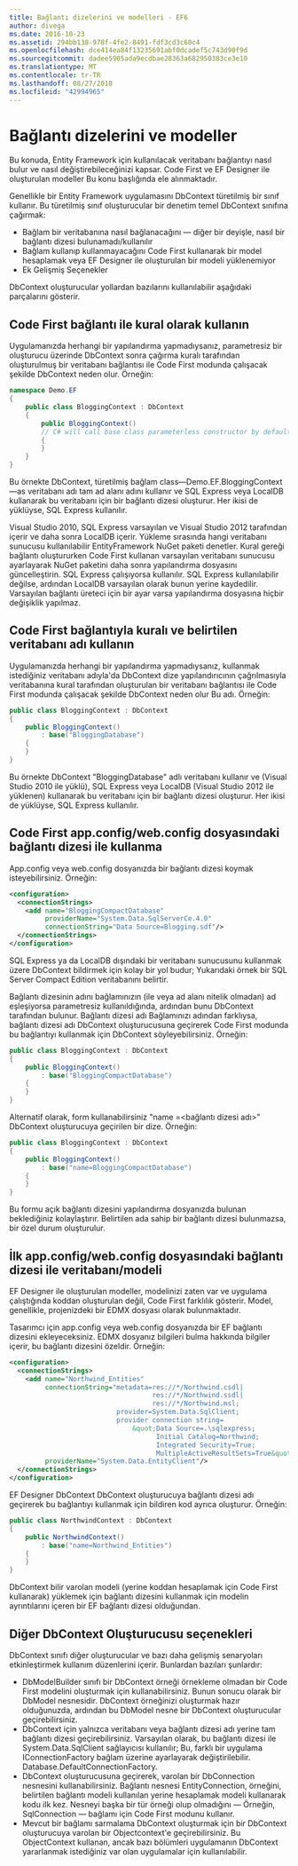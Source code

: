 ```yaml
---
title: Bağlantı dizelerini ve modelleri - EF6
author: divega
ms.date: 2016-10-23
ms.assetid: 294bb138-978f-4fe2-8491-fdf3cd3c60c4
ms.openlocfilehash: dce414ea84f13235691abf0dcadef5c743d90f9d
ms.sourcegitcommit: dadee5905ada9ecdbae28363a682950383ce3e10
ms.translationtype: MT
ms.contentlocale: tr-TR
ms.lasthandoff: 08/27/2018
ms.locfileid: "42994965"
---
```

# <a name="connection-strings-and-models"></a>Bağlantı dizelerini ve modeller
Bu konuda, Entity Framework için kullanılacak veritabanı bağlantıyı nasıl bulur ve nasıl değiştirebileceğinizi kapsar. Code First ve EF Designer ile oluşturulan modeller Bu konu başlığında ele alınmaktadır.  

Genellikle bir Entity Framework uygulamasını DbContext türetilmiş bir sınıf kullanır. Bu türetilmiş sınıf oluşturucular bir denetim temel DbContext sınıfına çağırmak:  

- Bağlam bir veritabanına nasıl bağlanacağını — diğer bir deyişle, nasıl bir bağlantı dizesi bulunamadı/kullanılır  
- Bağlam kullanıp kullanmayacağını Code First kullanarak bir model hesaplamak veya EF Designer ile oluşturulan bir modeli yüklenemiyor  
- Ek Gelişmiş Seçenekler  

DbContext oluşturucular yollardan bazılarını kullanılabilir aşağıdaki parçalarını gösterir.  

## <a name="use-code-first-with-connection-by-convention"></a>Code First bağlantı ile kural olarak kullanın  

Uygulamanızda herhangi bir yapılandırma yapmadıysanız, parametresiz bir oluşturucu üzerinde DbContext sonra çağırma kuralı tarafından oluşturulmuş bir veritabanı bağlantısı ile Code First modunda çalışacak şekilde DbContext neden olur. Örneğin:  

``` csharp  
namespace Demo.EF
{
    public class BloggingContext : DbContext
    {
        public BloggingContext()
        // C# will call base class parameterless constructor by default
        {
        }
    }
}
```  

Bu örnekte DbContext, türetilmiş bağlam class—Demo.EF.BloggingContext—as veritabanı adı tam ad alanı adını kullanır ve SQL Express veya LocalDB kullanarak bu veritabanı için bir bağlantı dizesi oluşturur. Her ikisi de yüklüyse, SQL Express kullanılır.  

Visual Studio 2010, SQL Express varsayılan ve Visual Studio 2012 tarafından içerir ve daha sonra LocalDB içerir. Yükleme sırasında hangi veritabanı sunucusu kullanılabilir EntityFramework NuGet paketi denetler. Kural gereği bağlantı oluştururken Code First kullanan varsayılan veritabanı sunucusu ayarlayarak NuGet paketini daha sonra yapılandırma dosyasını güncelleştirin. SQL Express çalışıyorsa kullanılır. SQL Express kullanılabilir değilse, ardından LocalDB varsayılan olarak bunun yerine kaydedilir. Varsayılan bağlantı üreteci için bir ayar varsa yapılandırma dosyasına hiçbir değişiklik yapılmaz.  

## <a name="use-code-first-with-connection-by-convention-and-specified-database-name"></a>Code First bağlantıyla kuralı ve belirtilen veritabanı adı kullanın  

Uygulamanızda herhangi bir yapılandırma yapmadıysanız, kullanmak istediğiniz veritabanı adıyla'da DbContext dize yapılandırıcının çağrılmasıyla veritabanına kural tarafından oluşturulan bir veritabanı bağlantısı ile Code First modunda çalışacak şekilde DbContext neden olur Bu adı. Örneğin:  

``` csharp  
public class BloggingContext : DbContext
{
    public BloggingContext()
        : base("BloggingDatabase")
    {
    }
}
```  

Bu örnekte DbContext "BloggingDatabase" adlı veritabanı kullanır ve (Visual Studio 2010 ile yüklü), SQL Express veya LocalDB (Visual Studio 2012 ile yüklenen) kullanarak bu veritabanı için bir bağlantı dizesi oluşturur. Her ikisi de yüklüyse, SQL Express kullanılır.  

## <a name="use-code-first-with-connection-string-in-appconfigwebconfig-file"></a>Code First app.config/web.config dosyasındaki bağlantı dizesi ile kullanma  

App.config veya web.config dosyanızda bir bağlantı dizesi koymak isteyebilirsiniz. Örneğin:  

``` xml  
<configuration>
  <connectionStrings>
    <add name="BloggingCompactDatabase"
         providerName="System.Data.SqlServerCe.4.0"
         connectionString="Data Source=Blogging.sdf"/>
  </connectionStrings>
</configuration>
```  

SQL Express ya da LocalDB dışındaki bir veritabanı sunucusunu kullanmak üzere DbContext bildirmek için kolay bir yol budur; Yukarıdaki örnek bir SQL Server Compact Edition veritabanını belirtir.  

Bağlantı dizesinin adını bağlamınızın (ile veya ad alanı nitelik olmadan) ad eşleşiyorsa parametresiz kullanıldığında, ardından bunu DbContext tarafından bulunur. Bağlantı dizesi adı Bağlamınızı adından farklıysa, bağlantı dizesi adı DbContext oluşturucusuna geçirerek Code First modunda bu bağlantıyı kullanmak için DbContext söyleyebilirsiniz. Örneğin:  

``` csharp  
public class BloggingContext : DbContext
{
    public BloggingContext()
        : base("BloggingCompactDatabase")
    {
    }
}
```  

Alternatif olarak, form kullanabilirsiniz "name =\<bağlantı dizesi adı\>" DbContext oluşturucuya geçirilen bir dize. Örneğin:  

``` csharp  
public class BloggingContext : DbContext
{
    public BloggingContext()
        : base("name=BloggingCompactDatabase")
    {
    }
}
```  

Bu formu açık bağlantı dizesini yapılandırma dosyanızda bulunan beklediğiniz kolaylaştırır. Belirtilen ada sahip bir bağlantı dizesi bulunmazsa, bir özel durum oluşturulur.  

## <a name="databasemodel-first-with-connection-string-in-appconfigwebconfig-file"></a>İlk app.config/web.config dosyasındaki bağlantı dizesi ile veritabanı/modeli  

EF Designer ile oluşturulan modeller, modelinizi zaten var ve uygulama çalıştığında koddan oluşturulan değil, Code First farklılık gösterir. Model, genellikle, projenizdeki bir EDMX dosyası olarak bulunmaktadır.  

Tasarımcı için app.config veya web.config dosyanızda bir EF bağlantı dizesini ekleyeceksiniz. EDMX dosyanız bilgileri bulma hakkında bilgiler içerir, bu bağlantı dizesini özeldir. Örneğin:  

``` xml  
<configuration>  
  <connectionStrings>  
    <add name="Northwind_Entities"  
         connectionString="metadata=res://*/Northwind.csdl|  
                                    res://*/Northwind.ssdl|  
                                    res://*/Northwind.msl;  
                           provider=System.Data.SqlClient;  
                           provider connection string=  
                               &quot;Data Source=.\sqlexpress;  
                                     Initial Catalog=Northwind;  
                                     Integrated Security=True;  
                                     MultipleActiveResultSets=True&quot;"  
         providerName="System.Data.EntityClient"/>  
  </connectionStrings>  
</configuration>
```  

EF Designer DbContext DbContext oluşturucuya bağlantı dizesi adı geçirerek bu bağlantıyı kullanmak için bildiren kod ayrıca oluşturur. Örneğin:  

``` csharp  
public class NorthwindContext : DbContext
{
    public NorthwindContext()
        : base("name=Northwind_Entities")
    {
    }
}
```  

DbContext bilir varolan modeli (yerine koddan hesaplamak için Code First kullanarak) yüklemek için bağlantı dizesini kullanmak için modelin ayrıntılarını içeren bir EF bağlantı dizesi olduğundan.  

## <a name="other-dbcontext-constructor-options"></a>Diğer DbContext Oluşturucusu seçenekleri  

DbContext sınıfı diğer oluşturucular ve bazı daha gelişmiş senaryoları etkinleştirmek kullanım düzenlerini içerir. Bunlardan bazıları şunlardır:  

- DbModelBuilder sınıfı bir DbContext örneği örnekleme olmadan bir Code First modelini oluşturmak için kullanabilirsiniz. Bunun sonucu olarak bir DbModel nesnesidir. DbContext örneğinizi oluşturmak hazır olduğunuzda, ardından bu DbModel nesne bir DbContext oluşturucular geçirebilirsiniz.  
- DbContext için yalnızca veritabanı veya bağlantı dizesi adı yerine tam bağlantı dizesi geçirebilirsiniz. Varsayılan olarak, bu bağlantı dizesi ile System.Data.SqlClient sağlayıcısı kullanılır; Bu, farklı bir uygulama IConnectionFactory bağlam üzerine ayarlayarak değiştirilebilir. Database.DefaultConnectionFactory.  
- DbContext oluşturucusuna geçirerek, varolan bir DbConnection nesnesini kullanabilirsiniz. Bağlantı nesnesi EntityConnection, örneğini, belirtilen bağlantı modeli kullanılan yerine hesaplamak modeli kullanarak kodu ilk kez. Nesneyi başka bir tür örneği olup olmadığını — Örneğin, SqlConnection — bağlamı için Code First modunu kullanır.  
- Mevcut bir bağlamı sarmalama DbContext oluşturmak için bir DbContext oluşturucuya varolan bir Objectcontext'e geçirebilirsiniz. Bu ObjectContext kullanan, ancak bazı bölümleri uygulamanın DbContext yararlanmak istediğiniz var olan uygulamalar için kullanılabilir.  
